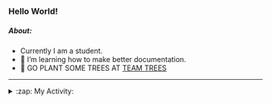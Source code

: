 ### Hello World!

##### About:
- Currently I am a student.
- 🌱 I’m learning how to make better documentation.
- 🌱 GO PLANT SOME TREES AT [TEAM TREES](https://teamtrees.org/)

---
<details>
  <summary>:zap: My Activity:</summary>
  
<!--START_SECTION:waka-->
![Code Time](http://img.shields.io/badge/Code%20Time-1%2C006%20hrs%2044%20mins-blue)

**I'm a Night 🦉** 

```text
🌞 Morning    94 commits     ███░░░░░░░░░░░░░░░░░░░░░░   13.49% 
🌆 Daytime    153 commits    █████░░░░░░░░░░░░░░░░░░░░   21.95% 
🌃 Evening    216 commits    ███████░░░░░░░░░░░░░░░░░░   30.99% 
🌙 Night      234 commits    ████████░░░░░░░░░░░░░░░░░   33.57%

```
📅 **I'm Most Productive on Tuesday** 

```text
Monday       105 commits    ███░░░░░░░░░░░░░░░░░░░░░░   15.06% 
Tuesday      133 commits    ████░░░░░░░░░░░░░░░░░░░░░   19.08% 
Wednesday    78 commits     ██░░░░░░░░░░░░░░░░░░░░░░░   11.19% 
Thursday     100 commits    ███░░░░░░░░░░░░░░░░░░░░░░   14.35% 
Friday       97 commits     ███░░░░░░░░░░░░░░░░░░░░░░   13.92% 
Saturday     76 commits     ██░░░░░░░░░░░░░░░░░░░░░░░   10.9% 
Sunday       108 commits    ███░░░░░░░░░░░░░░░░░░░░░░   15.49%

```


📊 **This Week I Spent My Time On** 

```text
🔥 Editors: 
VS Code                  9 hrs 12 mins       █████████████████████████   100.0%

🐱‍💻 Projects: 
CSF22                    4 hrs 50 mins       █████████████░░░░░░░░░░░░   52.54% 
praise-demo              2 hrs 41 mins       ███████░░░░░░░░░░░░░░░░░░   29.18% 
file-utils               1 hr 41 mins        ████░░░░░░░░░░░░░░░░░░░░░   18.28%

```


 Last Updated on 20/01/2023 14:04:26 UTC
<!--END_SECTION:waka-->
</details>
